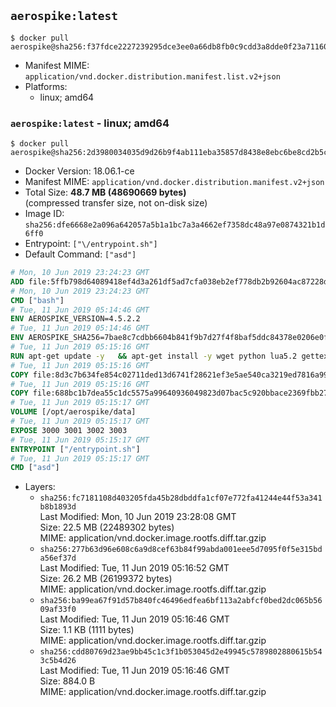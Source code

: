 ## `aerospike:latest`

```console
$ docker pull aerospike@sha256:f37fdce2227239295dce3ee0a66db8fb0c9cdd3a8dde0f23a7116026f31a25dc
```

-	Manifest MIME: `application/vnd.docker.distribution.manifest.list.v2+json`
-	Platforms:
	-	linux; amd64

### `aerospike:latest` - linux; amd64

```console
$ docker pull aerospike@sha256:2d3980034035d9d26b9f4ab111eba35857d8438e8ebc6be8cd2b5cd033c7a7b5
```

-	Docker Version: 18.06.1-ce
-	Manifest MIME: `application/vnd.docker.distribution.manifest.v2+json`
-	Total Size: **48.7 MB (48690669 bytes)**  
	(compressed transfer size, not on-disk size)
-	Image ID: `sha256:dfe6668e2a096a642057a5b1a1bc7a3a4662ef7358dc48a97e0874321b1d6ff0`
-	Entrypoint: `["\/entrypoint.sh"]`
-	Default Command: `["asd"]`

```dockerfile
# Mon, 10 Jun 2019 23:24:23 GMT
ADD file:5ffb798d64089418ef4d3a261df5ad7cfa038eb2ef778db2b92604ac87228d99 in / 
# Mon, 10 Jun 2019 23:24:23 GMT
CMD ["bash"]
# Tue, 11 Jun 2019 05:14:46 GMT
ENV AEROSPIKE_VERSION=4.5.2.2
# Tue, 11 Jun 2019 05:14:46 GMT
ENV AEROSPIKE_SHA256=7bae8c7cdbb6604b841f9b7d27f4f8baf5ddc84378e0206e0feff545cd9b67f8
# Tue, 11 Jun 2019 05:15:16 GMT
RUN apt-get update -y   && apt-get install -y wget python lua5.2 gettext-base   && wget "https://www.aerospike.com/artifacts/aerospike-server-community/${AEROSPIKE_VERSION}/aerospike-server-community-${AEROSPIKE_VERSION}-debian9.tgz" -O aerospike-server.tgz   && echo "$AEROSPIKE_SHA256 *aerospike-server.tgz" | sha256sum -c -   && mkdir aerospike   && tar xzf aerospike-server.tgz --strip-components=1 -C aerospike   && dpkg -i aerospike/aerospike-server-*.deb   && dpkg -i aerospike/aerospike-tools-*.deb   && mkdir -p /var/log/aerospike/   && mkdir -p /var/run/aerospike/   && rm -rf aerospike-server.tgz aerospike /var/lib/apt/lists/*   && rm -rf /opt/aerospike/lib/java   && dpkg -r wget ca-certificates openssl xz-utils  && dpkg --purge wget ca-certificates openssl xz-utils  && apt-get purge -y   && apt autoremove -y
# Tue, 11 Jun 2019 05:15:16 GMT
COPY file:8d3c7b634fe854c02711ded13d6741f28621ef3e5ae540ca3219ed7816a992ab in /etc/aerospike/aerospike.template.conf 
# Tue, 11 Jun 2019 05:15:16 GMT
COPY file:688bc1b7dea55c1dc5575a99640936049823d07bac5c920bbace2369fbb27428 in /entrypoint.sh 
# Tue, 11 Jun 2019 05:15:17 GMT
VOLUME [/opt/aerospike/data]
# Tue, 11 Jun 2019 05:15:17 GMT
EXPOSE 3000 3001 3002 3003
# Tue, 11 Jun 2019 05:15:17 GMT
ENTRYPOINT ["/entrypoint.sh"]
# Tue, 11 Jun 2019 05:15:17 GMT
CMD ["asd"]
```

-	Layers:
	-	`sha256:fc7181108d403205fda45b28dbddfa1cf07e772fa41244e44f53a341b8b1893d`  
		Last Modified: Mon, 10 Jun 2019 23:28:08 GMT  
		Size: 22.5 MB (22489302 bytes)  
		MIME: application/vnd.docker.image.rootfs.diff.tar.gzip
	-	`sha256:277b63d96e608c6a9d8cef63b84f99abda001eee5d7095f0f5e315bda56ef37d`  
		Last Modified: Tue, 11 Jun 2019 05:16:52 GMT  
		Size: 26.2 MB (26199372 bytes)  
		MIME: application/vnd.docker.image.rootfs.diff.tar.gzip
	-	`sha256:ba99ea67f91d57b840fc46496edfea6bf113a2abfcf0bed2dc065b5609af33f0`  
		Last Modified: Tue, 11 Jun 2019 05:16:46 GMT  
		Size: 1.1 KB (1111 bytes)  
		MIME: application/vnd.docker.image.rootfs.diff.tar.gzip
	-	`sha256:cdd80769d23ae9bb45c1c3f1b053045d2e49945c5789802880615b543c5b4d26`  
		Last Modified: Tue, 11 Jun 2019 05:16:46 GMT  
		Size: 884.0 B  
		MIME: application/vnd.docker.image.rootfs.diff.tar.gzip
